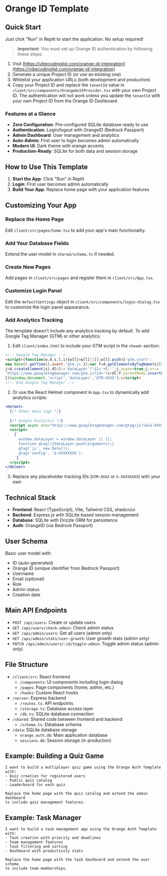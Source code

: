 # Orange ID Template

## Quick Start

Just click "Run" in Replit to start the application. No setup required!

> **Important**: You must set up Orange ID authentication by following these steps:
1. Visit [https://vibecodinglist.com/orange-id-integration](https://vibecodinglist.com/orange-id-integration)
2. Generate a unique Project ID (or use an existing one)
3. Whitelist your application URLs (both development and production)
4. Copy your Project ID and replace the `tenantId` value in `client/src/components/OrangeAuthProvider.tsx` with your own Project ID.
The authentication will not work unless you update the `tenantId` with your own Project ID from the Orange ID Dashboard.

### Features at a Glance

- **Zero Configuration**: Pre-configured SQLite database ready to use
- **Authentication**: Login/logout with OrangeID (Bedrock Passport)
- **Admin Dashboard**: User management and analytics
- **Auto-Admin**: First user to login becomes admin automatically
- **Modern UI**: Dark theme with orange accents
- **Production-Ready**: SQLite for both data and session storage

## How to Use This Template

1. **Start the App**: Click "Run" in Replit
2. **Login**: First user becomes admin automatically
3. **Build Your App**: Replace home page with your application features

## Customizing Your App

### Replace the Home Page

Edit `client/src/pages/home.tsx` to add your app's main functionality.

### Add Your Database Fields

Extend the user model in `shared/schema.ts` if needed.

### Create New Pages

Add pages in `client/src/pages` and register them in `client/src/App.tsx`.

### Customize Login Panel

Edit the `defaultSettings` object in `client/src/components/login-dialog.tsx` to customize the login panel appearance.

### Add Analytics Tracking

The template doesn't include any analytics tracking by default. To add Google Tag Manager (GTM) or other analytics:

1. Edit `client/index.html` to include your GTM script in the `<head>` section:

```html
<!-- Google Tag Manager -->
<script>(function(w,d,s,l,i){w[l]=w[l]||[];w[l].push({'gtm.start':
new Date().getTime(),event:'gtm.js'});var f=d.getElementsByTagName(s)[0],
j=d.createElement(s),dl=l!='dataLayer'?'&l='+l:'';j.async=true;j.src=
'https://www.googletagmanager.com/gtm.js?id='+i+dl;f.parentNode.insertBefore(j,f);
})(window,document,'script','dataLayer','GTM-XXXX');</script>
<!-- End Google Tag Manager -->
```

2. Or use the React Helmet component in `App.tsx` to dynamically add analytics scripts:

```jsx
<Helmet>
  {/* Other meta tags */}
  
  {/* Google Analytics */}
  <script async src="https://www.googletagmanager.com/gtag/js?id=G-XXXXXXXX"></script>
  <script>
    {`
      window.dataLayer = window.dataLayer || [];
      function gtag(){dataLayer.push(arguments);}
      gtag('js', new Date());
      gtag('config', 'G-XXXXXXXX');
    `}
  </script>
</Helmet>
```

3. Replace any placeholder tracking IDs (`GTM-XXXX` or `G-XXXXXXXX`) with your own

## Technical Stack

- **Frontend**: React (TypeScript), Vite, Tailwind CSS, shadcn/ui
- **Backend**: Express.js with SQLite-based session management
- **Database**: SQLite with Drizzle ORM for persistence
- **Auth**: OrangeID (via Bedrock Passport)

## User Schema

Basic user model with:
- ID (auto-generated)
- Orange ID (unique identifier from Bedrock Passport)
- Username
- Email (optional)
- Role
- Admin status
- Creation date

## Main API Endpoints

- `POST /api/users`: Create or update users
- `GET /api/users/check-admin`: Check admin status
- `GET /api/admin/users`: Get all users (admin only)
- `GET /api/admin/stats/user-growth`: User growth stats (admin only)
- `PATCH /api/admin/users/:id/toggle-admin`: Toggle admin status (admin only)

## File Structure

- `/client/src`: React frontend
  - `/components`: UI components including login dialog
  - `/pages`: Page components (home, admin, etc.)
  - `/hooks`: Custom React hooks
- `/server`: Express backend
  - `/routes.ts`: API endpoints
  - `/storage.ts`: Database access layer
  - `/db.ts`: SQLite database connection
- `/shared`: Shared code between frontend and backend
  - `/schema.ts`: Database schema
- `/data`: SQLite database storage
  - `orange_auth.db`: Main application database
  - `sessions.db`: Session storage (in production)

## Example: Building a Quiz Game

```
I want to build a multiplayer quiz game using the Orange Auth Template with:
- Quiz creation for registered users
- Public quiz catalog
- Leaderboard for each quiz

Replace the home page with the quiz catalog and extend the admin dashboard 
to include quiz management features.
```

## Example: Task Manager

```
I want to build a task management app using the Orange Auth Template with:
- Task creation with priority and deadlines
- Team management features
- Task filtering and sorting
- Dashboard with productivity stats

Replace the home page with the task dashboard and extend the user schema 
to include team memberships.
```
